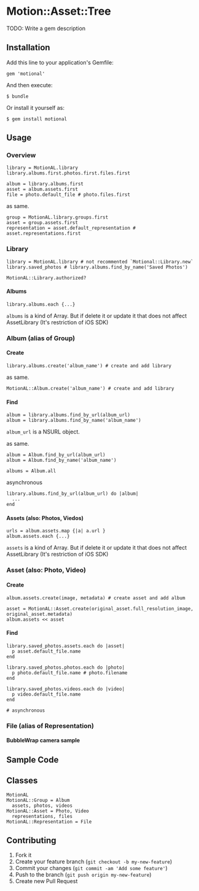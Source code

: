 # Motion::Asset::Tree

TODO: Write a gem description

## Installation

Add this line to your application's Gemfile:

    gem 'motional'

And then execute:

    $ bundle

Or install it yourself as:

    $ gem install motional

## Usage

### Overview
    
    library = MotionAL.library
    library.albums.first.photos.first.files.first
    
    album = library.albums.first
    asset = album.assets.first
    file = photo.default_file # photo.files.first
    
as same.

    group = MotionAL.library.groups.first
    asset = group.assets.first
    representation = asset.default_representation # asset.representations.first

### Library

    library = MotionAL.library # not recommented `Motional::Library.new`
    library.saved_photos # library.albums.find_by_name('Saved Photos')

    MotionAL::Library.authorized?

#### Albums

    library.albums.each {...}

`albums` is a kind of Array.
But if delete it or update it that does not affect AssetLibrary (It's restriction of iOS SDK)

### Album (alias of Group)

#### Create

    library.albums.create('album_name') # create and add library

as same.

    MotionAL::Album.create('album_name') # create and add library
    
#### Find

    album = library.albums.find_by_url(album_url)
    album = library.albums.find_by_name('album_name')

`album_url` is a NSURL object.

as same.

    album = Album.find_by_url(album_url)
    album = Album.find_by_name('album_name')

    albums = Album.all

asynchronous

    library.albums.find_by_url(album_url) do |album|
      ...
    end
    
#### Assets (also: Photos, Viedos)
    
    urls = album.assets.map {|a| a.url }
    album.assets.each {...}

`assets` is a kind of Array.
But if delete it or update it that does not affect AssetLibrary (It's restriction of iOS SDK)

### Asset (also: Photo, Video)

#### Create

    album.assets.create(image, metadata) # create asset and add album
    
    asset = MotionAL::Asset.create(original_asset.full_resolution_image, original_asset.metadata)
    album.assets << asset
    
#### Find
    
    library.saved_photos.assets.each do |asset|
      p asset.default_file.name
    end
    
    library.saved_photos.photos.each do |photo|
      p photo.default_file.name # photo.filename
    end
    
    library.saved_photos.videos.each do |video|
      p video.default_file.name
    end
    
    # asynchronous

### File (alias of Representation)

#### BubbleWrap camera sample

## Sample Code

## Classes 

    MotionAL
    MotionAL::Group = Album
      assets, photos, videos
    MotionAL::Asset = Photo, Video
      representations, files
    MotionAL::Representation = File

## Contributing

1. Fork it
2. Create your feature branch (`git checkout -b my-new-feature`)
3. Commit your changes (`git commit -am 'Add some feature'`)
4. Push to the branch (`git push origin my-new-feature`)
5. Create new Pull Request
